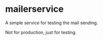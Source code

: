 # mailerservice
A simple service for testing the mail sending.

Not for production, just for testing. 
